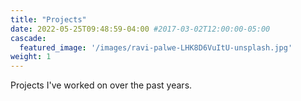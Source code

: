 ```yaml
---
title: "Projects"
date: 2022-05-25T09:48:59-04:00 #2017-03-02T12:00:00-05:00
cascade:
  featured_image: '/images/ravi-palwe-LHK8D6VuItU-unsplash.jpg'
weight: 1
---
```

<!-- Articles are paginated with only three posts here for example. You can set the number of entries to show on this page with the "pagination" setting in the config file. -->
Projects I've worked on over the past years.
